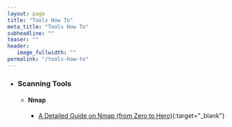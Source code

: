 ```yaml
---
layout: page
title: "Tools How To"
meta_title: "Tools How To"
subheadline: ""
teaser: ""
header:
   image_fullwidth: ""
permalink: "/tools-how-to"
---
```


* ### Scanning Tools

	* #### Nmap
		
		* [A Detailed Guide on Nmap (from Zero to Hero)](https://www.peerlyst.com/posts/a-detailed-guide-on-nmap-from-zero-to-hero-chiheb-chebbi){:target="_blank"}